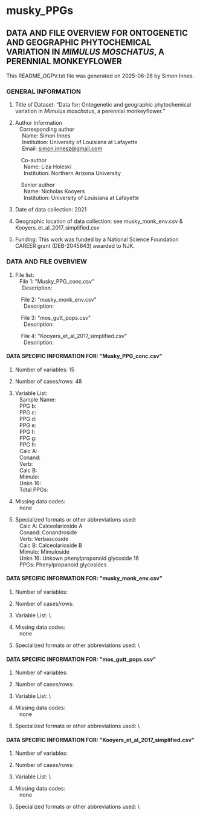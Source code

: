 # musky_PPGs

## DATA AND FILE OVERVIEW FOR ONTOGENETIC AND GEOGRAPHIC PHYTOCHEMICAL VARIATION IN <i>MIMULUS MOSCHATUS</i>, A PERENNIAL MONKEYFLOWER

This README_OGPV.txt file was generated on 2025-06-28 by Simon Innes.

### GENERAL INFORMATION

1. Title of Dataset: “Data for: Ontogenetic and geographic phytochemical variation in <i>Mimulus moschatus</i>, a perennial monkeyflower.”

2. Author Information \
&ensp; Corresponding author \
&emsp; Name: Simon Innes \
&emsp; Institution: University of Louisiana at Lafayette \
&emsp; Email: simon.innesz@gmail.com 

&emsp;&emsp;&ensp; Co-author \
&emsp;&emsp;&ensp;&ensp; Name: Liza Holeski \
&emsp;&emsp;&ensp;&ensp; Institution: Northern Arizona University 

&emsp;&emsp;&ensp; Senior author \
&emsp;&emsp;&ensp;&ensp; Name: Nicholas Kooyers \
&emsp;&emsp;&ensp;&ensp; Institution: University of Louisiana at Lafayette 

3. Date of data collection: 2021

4. Geographic location of data collection: see musky_monk_env.csv & Kooyers_et_al_2017_simplified.csv

5. Funding: This work was funded by a National Science Foundation CAREER grant (DEB-2045643) awarded to NJK.

### DATA AND FILE OVERVIEW

1. File list: \
&ensp; File 1: "Musky_PPG_conc.csv" \
&emsp; Description: 

&emsp;&emsp;&ensp; File 2: "musky_monk_env.csv" \
&emsp;&emsp;&ensp;&ensp; Description: 

&emsp;&emsp;&ensp; File 3: "mos_gutt_pops.csv" \
&emsp;&emsp;&ensp;&ensp; Description: 

&emsp;&emsp;&ensp; File 4: "Kooyers_et_al_2017_simplified.csv" \
&emsp;&emsp;&ensp;&ensp; Description: 


#### DATA SPECIFIC INFORMATION FOR: "Musky_PPG_conc.csv"

1. Number of variables: 15

2. Number of cases/rows: 48

3. Variable List: \
&ensp; Sample Name: \
&ensp; PPG b: \
&ensp; PPG c: \
&ensp; PPG d: \
&ensp; PPG e: \
&ensp; PPG f: \
&ensp; PPG g: \
&ensp; PPG h: \
&ensp; Calc A: \
&ensp; Conand: \
&ensp; Verb: \
&ensp; Calc B: \
&ensp; Mimulo: \
&ensp; Unkn 16: \
&ensp; Total PPGs:

4. Missing data codes: \
&ensp; none

5. Specialized formats or other abbreviations used: \
&ensp; Calc A: Calceolarioside A \
&ensp; Conand: Conandroside \
&ensp; Verb: Verbascoside \
&ensp; Calc B: Calceolarioside B \
&ensp; Mimulo: Mimuloside \
&ensp; Unkn 16: Unkown phenylpropanoid glycoside 16 \
&ensp; PPGs: Phenylpropanoid glycosides


#### DATA SPECIFIC INFORMATION FOR: "musky_monk_env.csv"

1. Number of variables: 

2. Number of cases/rows: 

3. Variable List: \


4. Missing data codes: \
&ensp; none

5. Specialized formats or other abbreviations used: \


#### DATA SPECIFIC INFORMATION FOR: "mos_gutt_pops.csv"

1. Number of variables: 

2. Number of cases/rows: 

3. Variable List: \


4. Missing data codes: \
&ensp; none

5. Specialized formats or other abbreviations used: \


#### DATA SPECIFIC INFORMATION FOR: "Kooyers_et_al_2017_simplified.csv"

1. Number of variables: 

2. Number of cases/rows: 

3. Variable List: \


4. Missing data codes: \
&ensp; none

5. Specialized formats or other abbreviations used: \


